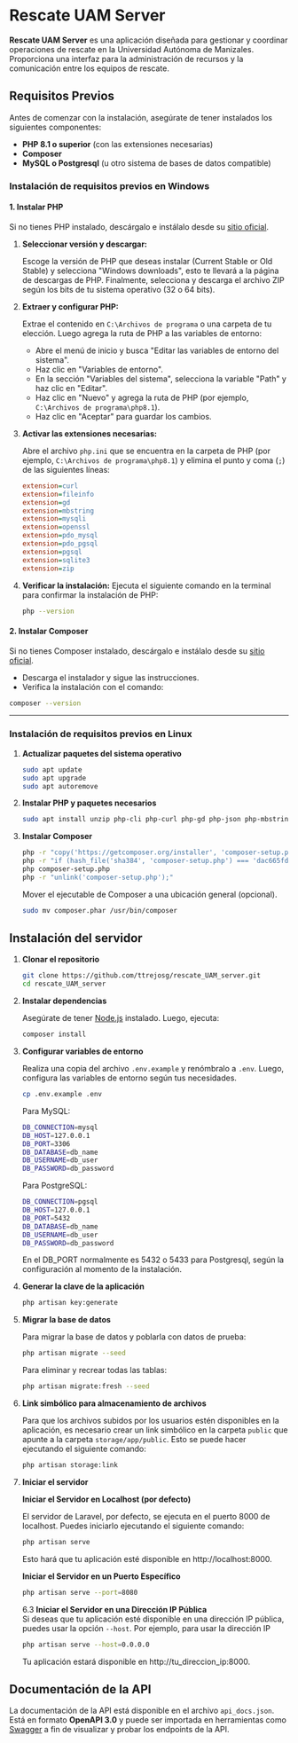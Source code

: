 # Rescate UAM Server

**Rescate UAM Server** es una aplicación diseñada para gestionar y coordinar operaciones de rescate en la Universidad Autónoma de Manizales. Proporciona una interfaz para la administración de recursos y la comunicación entre los equipos de rescate.

## Requisitos Previos

Antes de comenzar con la instalación, asegúrate de tener instalados los siguientes componentes:

-   **PHP 8.1 o superior** (con las extensiones necesarias)
-   **Composer**
-   **MySQL o Postgresql** (u otro sistema de bases de datos compatible)

### Instalación de requisitos previos en Windows

#### 1. Instalar PHP

Si no tienes PHP instalado, descárgalo e instálalo desde su [sitio oficial](https://www.php.net/downloads.php).

1.  **Seleccionar versión y descargar:**

    Escoge la versión de PHP que deseas instalar (Current Stable or Old Stable) y selecciona "Windows downloads", esto te llevará a la página de descargas de PHP. Finalmente, selecciona y descarga el archivo ZIP según los bits de tu sistema operativo (32 o 64 bits).

2.  **Extraer y configurar PHP:**

    Extrae el contenido en `C:\Archivos de programa` o una carpeta de tu elección. Luego agrega la ruta de PHP a las variables de entorno:

    -   Abre el menú de inicio y busca "Editar las variables de entorno del sistema".
    -   Haz clic en "Variables de entorno".
    -   En la sección "Variables del sistema", selecciona la variable "Path" y haz clic en "Editar".
    -   Haz clic en "Nuevo" y agrega la ruta de PHP (por ejemplo, `C:\Archivos de programa\php8.1`).
    -   Haz clic en "Aceptar" para guardar los cambios.

3.  **Activar las extensiones necesarias:**

    Abre el archivo `php.ini` que se encuentra en la carpeta de PHP (por ejemplo, `C:\Archivos de programa\php8.1`) y elimina el punto y coma (`;`) de las siguientes líneas:

    ```ini
    extension=curl
    extension=fileinfo
    extension=gd
    extension=mbstring
    extension=mysqli
    extension=openssl
    extension=pdo_mysql
    extension=pdo_pgsql
    extension=pgsql
    extension=sqlite3
    extension=zip
    ```

4.  **Verificar la instalación:**
    Ejecuta el siguiente comando en la terminal para confirmar la instalación de PHP:

    ```bash
    php --version
    ```

#### 2. Instalar Composer

Si no tienes Composer instalado, descárgalo e instálalo desde su [sitio oficial](https://getcomposer.org/).

-   Descarga el instalador y sigue las instrucciones.
-   Verifica la instalación con el comando:

```bash
composer --version
```

---

### Instalación de requisitos previos en Linux

1.  **Actualizar paquetes del sistema operativo**

    ```bash
    sudo apt update
    sudo apt upgrade
    sudo apt autoremove
    ```

2.  **Instalar PHP y paquetes necesarios**

    ```bash
    sudo apt install unzip php-cli php-curl php-gd php-json php-mbstring php-mysql php-pgsql php-sqlite3 php-xml php-zip
    ```

3.  **Instalar Composer**

    ```bash
    php -r "copy('https://getcomposer.org/installer', 'composer-setup.php');"
    php -r "if (hash_file('sha384', 'composer-setup.php') === 'dac665fdc30fdd8ec78b38b9800061b4150413ff2e3b6f88543c636f7cd84f6db9189d43a81e5503cda447da73c7e5b6') { echo 'Installer verified'; } else { echo 'Installer corrupt'; unlink('composer-setup.php'); } echo PHP_EOL;"
    php composer-setup.php
    php -r "unlink('composer-setup.php');"
    ```

    Mover el ejecutable de Composer a una ubicación general (opcional).

    ```bash
    sudo mv composer.phar /usr/bin/composer
    ```

## Instalación del servidor

1.  **Clonar el repositorio**

    ```bash
    git clone https://github.com/ttrejosg/rescate_UAM_server.git
    cd rescate_UAM_server
    ```

2.  **Instalar dependencias**

    Asegúrate de tener [Node.js](https://nodejs.org/) instalado. Luego, ejecuta:

    ```bash
    composer install
    ```

3.  **Configurar variables de entorno**

    Realiza una copia del archivo `.env.example` y renómbralo a `.env`. Luego, configura las variables de entorno según tus necesidades.

    ```bash
    cp .env.example .env
    ```

    Para MySQL:

    ```bash
    DB_CONNECTION=mysql
    DB_HOST=127.0.0.1
    DB_PORT=3306
    DB_DATABASE=db_name
    DB_USERNAME=db_user
    DB_PASSWORD=db_password
    ```

    Para PostgreSQL:

    ```bash
    DB_CONNECTION=pgsql
    DB_HOST=127.0.0.1
    DB_PORT=5432
    DB_DATABASE=db_name
    DB_USERNAME=db_user
    DB_PASSWORD=db_password
    ```

    En el DB_PORT normalmente es 5432 o 5433 para Postgresql, según la configuración al momento de la instalación.

4.  **Generar la clave de la aplicación**

    ```bash
    php artisan key:generate
    ```

5.  **Migrar la base de datos**

    Para migrar la base de datos y poblarla con datos de prueba:

    ```bash
    php artisan migrate --seed
    ```

    Para eliminar y recrear todas las tablas:

    ```bash
    php artisan migrate:fresh --seed
    ```

6.  **Link simbólico para almacenamiento de archivos**

    Para que los archivos subidos por los usuarios estén disponibles en la aplicación, es necesario crear un link simbólico en la carpeta `public` que apunte a la carpeta `storage/app/public`. Esto se puede hacer ejecutando el siguiente comando:

    ```bash
    php artisan storage:link
    ```

7.  **Iniciar el servidor**

    **Iniciar el Servidor en Localhost (por defecto)**

    El servidor de Laravel, por defecto, se ejecuta en el puerto 8000 de localhost. Puedes iniciarlo ejecutando el siguiente comando:

    ```bash
    php artisan serve
    ```

    Esto hará que tu aplicación esté disponible en http://localhost:8000.

    **Iniciar el Servidor en un Puerto Específico**

    ```bash
    php artisan serve --port=8080
    ```

    6.3 **Iniciar el Servidor en una Dirección IP Pública**  
    Si deseas que tu aplicación esté disponible en una dirección IP pública, puedes usar la opción `--host`. Por ejemplo, para usar la dirección IP

    ```bash
    php artisan serve --host=0.0.0.0
    ```

    Tu aplicación estará disponible en http://tu_direccion_ip:8000.

## Documentación de la API

La documentación de la API está disponible en el archivo `api_docs.json`. Está en formato **OpenAPI 3.0** y puede ser importada en herramientas como [Swagger](https://editor.swagger.io/) a fin de visualizar y probar los endpoints de la API.
